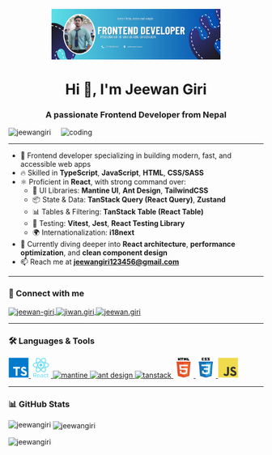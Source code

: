 <p align="center">
  <img src="https://github.com/JeewanGiri/JeewanGiri/blob/main/%2B977-9849127569.png" height="100" />
</p>

<h1 align="center">Hi 👋, I'm Jeewan Giri</h1>
<h3 align="center">A passionate Frontend Developer from Nepal</h3>

<img align="right" alt="coding" width="400" src="https://camo.githubusercontent.com/cae12fddd9d6982901d82580bdf321d81fb299141098ca1c2d4891870827bf17/68747470733a2f2f6d69726f2e6d656469756d2e636f6d2f6d61782f313336302f302a37513379765349765f7430696f4a2d5a2e676966" />

<p align="left"> <img src="https://komarev.com/ghpvc/?username=jeewangiri&label=Profile%20views&color=0e75b6&style=flat" alt="jeewangiri" /> </p>

---

- 🚀 Frontend developer specializing in building modern, fast, and accessible web apps
- 🔥 Skilled in **TypeScript**, **JavaScript**, **HTML**, **CSS/SASS**
- ⚛️ Proficient in **React**, with strong command over:
  - 🧱 UI Libraries: **Mantine UI**, **Ant Design**, **TailwindCSS**
  - 📦 State & Data: **TanStack Query (React Query)**, **Zustand**
  - 📊 Tables & Filtering: **TanStack Table (React Table)**
  - 🧪 Testing: **Vitest**, **Jest**, **React Testing Library**
  - 🌍 Internationalization: **i18next**
- 🧠 Currently diving deeper into **React architecture**, **performance optimization**, and **clean component design**
- 📫 Reach me at **jeewangiri123456@gmail.com**

---

### 🔗 Connect with me

<p align="left">
  <a href="https://linkedin.com/in/jeewan-giri" target="blank">
    <img align="center" src="https://raw.githubusercontent.com/rahuldkjain/github-profile-readme-generator/master/src/images/icons/Social/linked-in-alt.svg" alt="jeewan-giri" height="30" width="40" />
  </a>
  <a href="https://fb.com/jiwan.giri" target="blank">
    <img align="center" src="https://raw.githubusercontent.com/rahuldkjain/github-profile-readme-generator/master/src/images/icons/Social/facebook.svg" alt="jiwan.giri" height="30" width="40" />
  </a>
  <a href="https://instagram.com/jeewan.giri" target="blank">
    <img align="center" src="https://raw.githubusercontent.com/rahuldkjain/github-profile-readme-generator/master/src/images/icons/Social/instagram.svg" alt="jeewan.giri" height="30" width="40" />
  </a>
</p>

---

### 🛠️ Languages & Tools

<p align="left">
  <!-- TypeScript -->
  <a href="https://www.typescriptlang.org/" target="_blank" rel="noreferrer">
    <img src="https://raw.githubusercontent.com/devicons/devicon/master/icons/typescript/typescript-original.svg" alt="typescript" width="40" height="40"/>
  </a>
  
  <!-- React -->
  <a href="https://reactjs.org/" target="_blank" rel="noreferrer">
    <img src="https://raw.githubusercontent.com/devicons/devicon/master/icons/react/react-original-wordmark.svg" alt="react" width="40" height="40"/>
  </a>
  
  <!-- Mantine UI -->
  <a href="https://mantine.dev/" target="_blank" rel="noreferrer">
    <img src="https://avatars.githubusercontent.com/u/93213644?s=200&v=4" alt="mantine" width="40" height="40"/>
  </a>
  
  <!-- Ant Design (using a reliable CDN icon) -->
  <a href="https://ant.design/" target="_blank" rel="noreferrer">
    <img src="https://img.icons8.com/color/48/000000/ant-design.png" alt="ant design" width="40" height="40"/>
  </a>
  
  <!-- TanStack (for Table & Query) -->
  <a href="https://tanstack.com/" target="_blank" rel="noreferrer">
    <img src="https://avatars.githubusercontent.com/u/53986236?s=200&v=4" alt="tanstack" width="40" height="40"/>
  </a>
  
  <!-- HTML5 -->
  <a href="https://www.w3.org/html/" target="_blank" rel="noreferrer">
    <img src="https://raw.githubusercontent.com/devicons/devicon/master/icons/html5/html5-original-wordmark.svg" alt="html5" width="40" height="40"/>
  </a>
  
  <!-- CSS3 -->
  <a href="https://www.w3schools.com/css/" target="_blank" rel="noreferrer">
    <img src="https://raw.githubusercontent.com/devicons/devicon/master/icons/css3/css3-original-wordmark.svg" alt="css3" width="40" height="40"/>
  </a>
  
  <!-- JavaScript -->
  <a href="https://developer.mozilla.org/en-US/docs/Web/JavaScript" target="_blank" rel="noreferrer">
    <img src="https://raw.githubusercontent.com/devicons/devicon/master/icons/javascript/javascript-original.svg" alt="javascript" width="40" height="40"/>
  </a>
</p>

</p>

---

### 📊 GitHub Stats

<p><img align="left" src="https://github-readme-stats.vercel.app/api/top-langs?username=jeewangiri&show_icons=true&locale=en&layout=compact" alt="jeewangiri" /></p>

<p>&nbsp;<img align="center" src="https://github-readme-stats.vercel.app/api?username=jeewangiri&show_icons=true&locale=en" alt="jeewangiri" /></p>

<p><img align="center" src="https://github-readme-streak-stats.herokuapp.com/?user=jeewangiri&" alt="jeewangiri" /></p>
